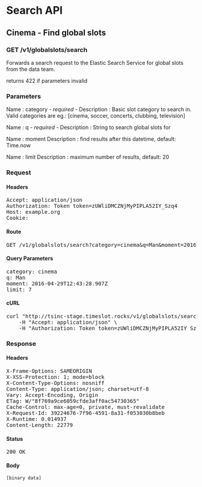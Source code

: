 # Search API

## Cinema - Find global slots

### GET /v1/globalslots/search

Forwards a search request to the Elastic Search Service for global slots from the data team.

returns 422 if parameters invalid

### Parameters

Name : category *- required -*
Description : Basic slot category to search in. Valid categories are eg.: [cinema, soccer, concerts, clubbing, television]

Name : q *- required -*
Description : String to search global slots for

Name : moment
Description : find results after this datetime, default: Time.now

Name : limit
Description : maximum number of results, default: 20

### Request

#### Headers

<pre>Accept: application/json
Authorization: Token token=zUWliDMCZNjMyPIPLA52IY_Szq4
Host: example.org
Cookie: </pre>

#### Route

<pre>GET /v1/globalslots/search?category=cinema&amp;q=Man&amp;moment=2016-04-29T12%3A43%3A28.907Z&amp;limit=7</pre>

#### Query Parameters

<pre>category: cinema
q: Man
moment: 2016-04-29T12:43:28.907Z
limit: 7</pre>

#### cURL

<pre class="request">curl &quot;http://tsinc-stage.timeslot.rocks/v1/globalslots/search?category=cinema&amp;q=Man&amp;moment=2016-04-29T12%3A43%3A28.907Z&amp;limit=7&quot; -X GET \
	-H &quot;Accept: application/json&quot; \
	-H &quot;Authorization: Token token=zUWliDMCZNjMyPIPLA52IY_Szq4&quot;</pre>

### Response

#### Headers

<pre>X-Frame-Options: SAMEORIGIN
X-XSS-Protection: 1; mode=block
X-Content-Type-Options: nosniff
Content-Type: application/json; charset=utf-8
Vary: Accept-Encoding, Origin
ETag: W/&quot;8f769a9ce6059cfde3aff0ac54730365&quot;
Cache-Control: max-age=0, private, must-revalidate
X-Request-Id: 39224676-7f96-4591-8a31-f053030b8beb
X-Runtime: 0.014937
Content-Length: 22779</pre>

#### Status

<pre>200 OK</pre>

#### Body

```javascript
[binary data]
```
